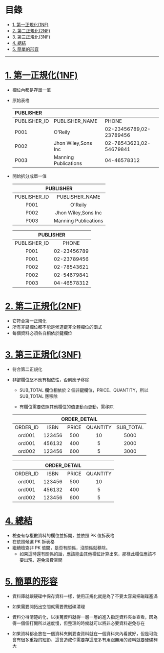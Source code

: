 <h1 id="top">目錄</h1>

- [1. 第一正規化(1NF)](#s1)
- [2. 第二正規化(2NF)](#s2)
- [3. 第三正規化(3NF)](#s3)
- [4. 總結](#s4)
- [5. 簡單的形容](#s5)

---

# <a id="s1" class="md-title" href="#top">1. 第一正規化(1NF)</a>

- 欄位內都是存單一值

- 原始表格

  <table>
  <thead>
  <tr>

  <th style="text-align:left" colspan="3">PUBLISHER</th>

  </tr>
  </thead>
  <tbody>
  <tr>
  <td style="text-align:left">PUBLISHER_ID</td>
  <td style="text-align:left">PUBLISHER_NAME</td>
  <td style="text-align:left">PHONE</td>
  </tr>
  <tr>
  <td style="text-align:left">P001</td>
  <td style="text-align:left">O'Reily</td>
  <td style="text-align:left">02-23456789,02-23789456</td>
  </tr>
  <tr>
  <td style="text-align:left">P002</td>
  <td style="text-align:left">Jhon Wiley,Sons Inc</td>
  <td style="text-align:left">02-78543621,02-54679841</td>
  </tr>
  <tr>
  <td style="text-align:left">P003</td>
  <td style="text-align:left">Manning Publications</td>
  <td style="text-align:left">04-46578312</td>
  </tr>
  </tbody>
  </table>

- 開始拆分成單一值

  <table>
  <thead>
  <tr>
  <th style="text-align:center" colspan="2">PUBLISHER</th>

  </tr>
  </thead>
  <tbody>
  <tr>
  <td style="text-align:center">PUBLISHER_ID</td>
  <td style="text-align:center">PUBLISHER_NAME</td>
  </tr>
  <tr>
  <td style="text-align:center">P001</td>
  <td style="text-align:center">O'Reily</td>
  </tr>
  <tr>
  <td style="text-align:center">P002</td>
  <td style="text-align:center">Jhon Wiley,Sons Inc</td>
  </tr>
  <tr>
  <td style="text-align:center">P003</td>
  <td style="text-align:center">Manning Publications</td>
  </tr>
  </tbody>
  </table>
  <table>
  <thead>
  <tr>
  <th style="text-align:center" colspan="2">PUBLISHER</th>

  </tr>
  </thead>
  <tbody>
  <tr>
  <td style="text-align:center">PUBLISHER_ID</td>
  <td style="text-align:center">PHONE</td>
  </tr>
  <tr>
  <td style="text-align:center">P001</td>
  <td style="text-align:center">02-23456789</td>
  </tr>
  <tr>
  <td style="text-align:center">P001</td>
  <td style="text-align:center">02-23789456</td>
  </tr>
  <tr>
  <td style="text-align:center">P002</td>
  <td style="text-align:center">02-78543621</td>
  </tr>
  <tr>
  <td style="text-align:center">P002</td>
  <td style="text-align:center">02-54679841</td>
  </tr>
  <tr>
  <td style="text-align:center">P003</td>
  <td style="text-align:center">04-46578312</td>
  </tr>
  </tbody>
  </table>

# <a id="s2" class="md-title" href="#top">2. 第二正規化(2NF)</a>

- 它符合第一正規化
- 所有非鍵欄位都不能是候選鍵非全體欄位的函式
- 每個資料必須各自相依於鍵欄位

# <a id="s3" class="md-title" href="#top">3. 第三正規化(3NF)</a>

- 符合第二正規化
- 非鍵欄位堅不應有相依性，否則應予移除

  - SUB_TOTAL 欄位相依於 2 個非鍵欄位，PRICE、QUANTITY，所以 SUB_TOTAL 應移除

  - 有欄位需要依照其他欄位的值更動而更動，需移除

  <table>
  <thead>
  <tr>
  <th style="text-align:center" colspan="5">ORDER_DETAIL</th>
  </tr>
  </thead>
  <tbody>
  <tr>
  <td style="text-align:center">ORDER_ID</td>
  <td style="text-align:center">ISBN</td>
  <td style="text-align:center">PRICE</td>
  <td style="text-align:center">QUANTITY</td>
  <td style="text-align:center">SUB_TOTAL</td>
  </tr>
  <tr>
  <td style="text-align:center">ord001</td>
  <td style="text-align:center">123456</td>
  <td style="text-align:center">500</td>
  <td style="text-align:center">10</td>
  <td style="text-align:center">5000</td>
  </tr>
  <tr>
  <td style="text-align:center">ord001</td>
  <td style="text-align:center">456132</td>
  <td style="text-align:center">400</td>
  <td style="text-align:center">5</td>
  <td style="text-align:center">2000</td>
  </tr>
  <tr>
  <td style="text-align:center">ord002</td>
  <td style="text-align:center">123456</td>
  <td style="text-align:center">600</td>
  <td style="text-align:center">5</td>
  <td style="text-align:center">3000</td>
  </tr>
  </tbody>
  </table>

  <table>
  <thead>
  <tr>
  <th style="text-align:center" colspan="4">ORDER_DETAIL</th>
  </tr>
  </thead>
  <tbody>
  <tr>
  <td style="text-align:center">ORDER_ID</td>
  <td style="text-align:center">ISBN</td>
  <td style="text-align:center">PRICE</td>
  <td style="text-align:center">QUANTITY</td>
  </tr>
  <tr>
  <td style="text-align:center">ord001</td>
  <td style="text-align:center">123456</td>
  <td style="text-align:center">500</td>
  <td style="text-align:center">10</td>
  </tr>
  <tr>
  <td style="text-align:center">ord001</td>
  <td style="text-align:center">456132</td>
  <td style="text-align:center">400</td>
  <td style="text-align:center">5</td>
  </tr>
  <tr>
  <td style="text-align:center">ord002</td>
  <td style="text-align:center">123456</td>
  <td style="text-align:center">600</td>
  <td style="text-align:center">5</td>
  </tr>
  </tbody>
  </table>

# <a id="s4" class="md-title" href="#top">4. 總結</a>

- 檢查有存複數資料的欄位並拆開，並依照 PK 值拆表格
- 在依照候選 PK 拆表格
- 繼續檢查非 PK 值間，是否有關係，沒關係就移除。
  - 如果這時還有關係的話，應該能由其他欄位計算出來，那樣此欄位應該不要出現，避免浪費空間

# <a id="s5" class="md-title" href="#top">5. 簡單的形容</a>

- 資料庫就跟硬碟中保存資料一樣，使用正規化就是為了不要太容易把磁碟塞滿
- 如果需要開拓出空間就需要做磁碟清理

- 資料分得清楚的化，以後蒐資料就得一層一層的進入指定資料夾並查看，因為得一個個打開所以速度慢，但整理的時候就可以將非必要資料避免存在
- 如果資料都全放在一個資料夾則要查資料就在一個資料夾內看就好，但是可能會有很多重複的細節，這會造成你需要存這麼多有用跟無用的資料就要硬碟夠大
